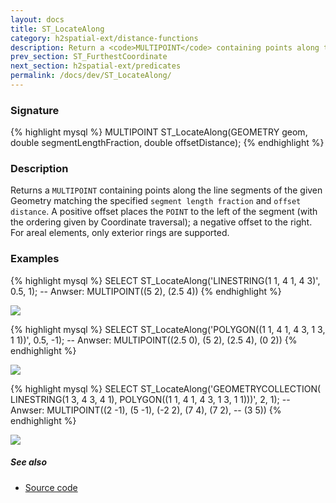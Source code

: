 ```yaml
---
layout: docs
title: ST_LocateAlong
category: h2spatial-ext/distance-functions
description: Return a <code>MULTIPOINT</code> containing points along the line segments of the given Geometry matching the specified segment length fraction and offset distance.
prev_section: ST_FurthestCoordinate
next_section: h2spatial-ext/predicates
permalink: /docs/dev/ST_LocateAlong/
---
```


### Signature

{% highlight mysql %}
MULTIPOINT ST_LocateAlong(GEOMETRY geom, 
                          double segmentLengthFraction, 
                          double offsetDistance);
{% endhighlight %}

### Description
Returns a `MULTIPOINT` containing points along the line segments of the given Geometry matching the specified `segment length fraction` and `offset distance`. A positive offset places the `POINT` to the left of the segment (with the ordering given by Coordinate traversal); a negative offset to the right. For areal elements, only exterior rings are supported.

### Examples

{% highlight mysql %}
SELECT  ST_LocateAlong('LINESTRING(1 1, 4 1, 4 3)', 
    0.5, 1);
-- Anwser: MULTIPOINT((5 2), (2.5 4))
{% endhighlight %}

<img class="displayed" src="../ST_LocateAlong_1.png"/>

{% highlight mysql %}
SELECT  ST_LocateAlong('POLYGON((1 1, 4 1, 4 3, 1 3, 1 1))', 
    0.5, -1);
-- Anwser: MULTIPOINT((2.5 0), (5 2), (2.5 4), (0 2))
{% endhighlight %}

<img class="displayed" src="../ST_LocateAlong_2.png"/>

{% highlight mysql %}
SELECT ST_LocateAlong('GEOMETRYCOLLECTION(
                       LINESTRING(1 3, 4 3, 4 1),
                       POLYGON((1 1, 4 1, 4 3, 1 3, 1 1)))', 
    2, 1);
-- Anwser: MULTIPOINT((2 -1), (5 -1), (-2 2), (7 4), (7 2), 
--         (3 5))
{% endhighlight %}

<img class="displayed" src="../ST_LocateAlong_3.png"/>

##### See also

* <a href="https://github.com/irstv/H2GIS/blob/master/h2spatial-ext/src/main/java/org/h2gis/h2spatialext/function/spatial/distance/ST_LocateAlong.java" target="_blank">Source code</a>

